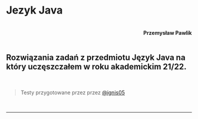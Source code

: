 # **Jezyk Java**
<br>
<div style="text-align: right"><b>Przemysław Pawlik</b></div>
<br>

## Rozwiązania zadań z przedmiotu Język Java na który uczęszczałem w roku akademickim 21/22.
<br>

>Testy przygotowane przez przez [@ignis05](https://github.com/ignis05)
<br>

----------
<br>

